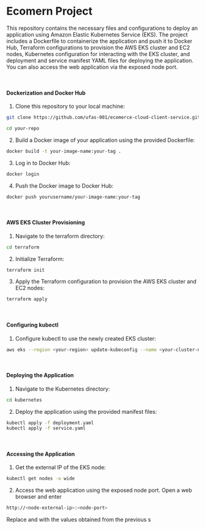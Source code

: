 <h1>Ecomern Project</h1>

<p>This repository contains the necessary files and configurations to deploy an application using Amazon Elastic Kubernetes Service (EKS). The project includes a Dockerfile to containerize the application and push it to Docker Hub, Terraform configurations to provision the AWS EKS cluster and EC2 nodes, Kubernetes configuration for interacting with the EKS cluster, and deployment and service manifest YAML files for deploying the application. You can also access the web application via the exposed node port.</p>

 &nbsp; <h4>Dockerization and Docker Hub</h4>

1. Clone this repository to your local machine:
```bash
git clone https://github.com/ufas-001/ecomerce-cloud-client-service.git

cd your-repo
```

2. Build a Docker image of your application using the provided Dockerfile:
```bash
docker build -t your-image-name:your-tag .
```

3. Log in to Docker Hub:
```bash
docker login
```

4. Push the Docker image to Docker Hub:
```bash
docker push yourusername/your-image-name:your-tag
```


&nbsp; <h4>AWS EKS Cluster Provisioning</h4>

1. Navigate to the terraform directory:
```bash
cd terraform
```

2. Initialize Terraform:
```bash
terraform init
```
3. Apply the Terraform configuration to provision the AWS EKS cluster and EC2 nodes:
```bash
terraform apply
```

&nbsp; <h4>Configuring kubectl</h4>

1. Configure kubectl to use the newly created EKS cluster:
```bash
aws eks --region <your-region> update-kubeconfig --name <your-cluster-name>
```

&nbsp; <h4>Deploying the Application</h4>
1. Navigate to the Kubernetes directory:
```bash
cd kubernetes
```
2. Deploy the application using the provided manifest files:
```bash
kubectl apply -f deployment.yaml
kubectl apply -f service.yaml
```

&nbsp; <h4>Accessing the Application</h4>

1. Get the external IP of the EKS node:
```bash
kubectl get nodes -o wide
```

2. Access the web application using the exposed node port. Open a web browser and enter 
```bash
http://<node-external-ip>:<node-port>
```
Replace <node-external-ip> and <node-port> with the values obtained from the previous s